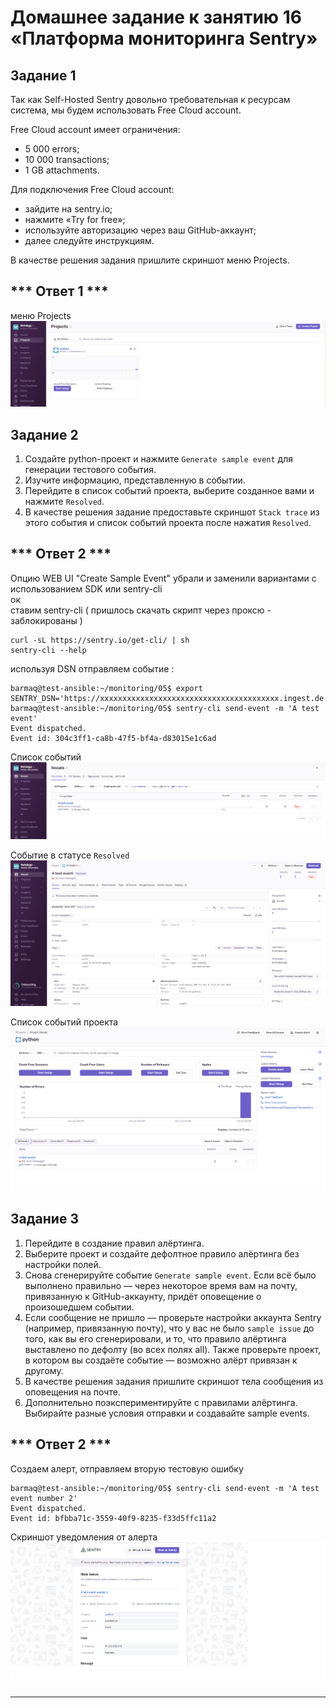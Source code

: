 # Домашнее задание к занятию 16 «Платформа мониторинга Sentry»

## Задание 1

Так как Self-Hosted Sentry довольно требовательная к ресурсам система, мы будем использовать Free Сloud account.

Free Cloud account имеет ограничения:

- 5 000 errors;
- 10 000 transactions;
- 1 GB attachments.

Для подключения Free Cloud account:

- зайдите на sentry.io;
- нажмите «Try for free»;
- используйте авторизацию через ваш GitHub-аккаунт;
- далее следуйте инструкциям.

В качестве решения задания пришлите скриншот меню Projects.

## *** Ответ 1 ***

меню Projects
![Sentry](/images/1_1.png)  


## Задание 2

1. Создайте python-проект и нажмите `Generate sample event` для генерации тестового события.
1. Изучите информацию, представленную в событии.
1. Перейдите в список событий проекта, выберите созданное вами и нажмите `Resolved`.
1. В качестве решения задание предоставьте скриншот `Stack trace` из этого события и список событий проекта после нажатия `Resolved`.

## *** Ответ 2 ***  

Опцию WEB UI "Create Sample Event" убрали и заменили вариантами с использованием SDK или sentry-cli  
ок  
ставим sentry-cli ( пришлось скачать скрипт через проксю - заблокированы  )  

```
curl -sL https://sentry.io/get-cli/ | sh  
sentry-cli --help  
```

используя DSN отправляем событие :  
```
barmaq@test-ansible:~/monitoring/05$ export SENTRY_DSN='https://xxxxxxxxxxxxxxxxxxxxxxxxxxxxxxxxxxxxxxxx.ingest.de.sentry.io/4508765780639824'  
barmaq@test-ansible:~/monitoring/05$ sentry-cli send-event -m 'A test event'  
Event dispatched.  
Event id: 304c3ff1-ca8b-47f5-bf4a-d83015e1c6ad  
```


Список событий  
![Список событий](/images/2_1.png)  

Событие в статусе `Resolved`  
![Список событий](/images/2_2.png)  

Список событий проекта  
![Список событий](/images/2_3.png)  


## Задание 3

1. Перейдите в создание правил алёртинга.
2. Выберите проект и создайте дефолтное правило алёртинга без настройки полей.
3. Снова сгенерируйте событие `Generate sample event`.
Если всё было выполнено правильно — через некоторое время вам на почту, привязанную к GitHub-аккаунту, придёт оповещение о произошедшем событии.
4. Если сообщение не пришло — проверьте настройки аккаунта Sentry (например, привязанную почту), что у вас не было 
`sample issue` до того, как вы его сгенерировали, и то, что правило алёртинга выставлено по дефолту (во всех полях all).
Также проверьте проект, в котором вы создаёте событие — возможно алёрт привязан к другому.
5. В качестве решения задания пришлите скриншот тела сообщения из оповещения на почте.
6. Дополнительно поэкспериментируйте с правилами алёртинга. Выбирайте разные условия отправки и создавайте sample events. 

## *** Ответ 2 ***  

Создаем алерт, отправляем вторую тестовую ошибку 
```
barmaq@test-ansible:~/monitoring/05$ sentry-cli send-event -m 'A test event number 2'
Event dispatched.
Event id: bfbba71c-3559-40f9-8235-f33d5ffc11a2
```

Скриншот уведомления от алерта
![Список событий](/images/3_1.png)  

---
